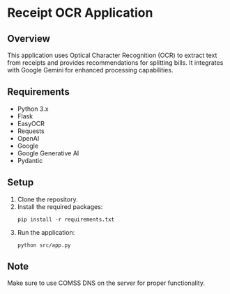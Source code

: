 # Receipt OCR Application

## Overview
This application uses Optical Character Recognition (OCR) to extract text from receipts and provides recommendations for splitting bills. It integrates with Google Gemini for enhanced processing capabilities.

## Requirements
- Python 3.x
- Flask
- EasyOCR
- Requests
- OpenAI
- Google
- Google Generative AI
- Pydantic

## Setup
1. Clone the repository.
2. Install the required packages:
   ```
   pip install -r requirements.txt
   ```
3. Run the application:
   ```
   python src/app.py
   ```

## Note
Make sure to use COMSS DNS on the server for proper functionality.
